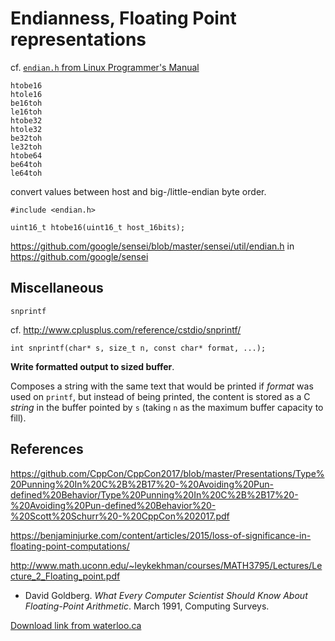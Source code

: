 # Endianness, Floating Point representations

cf. [`endian.h` from Linux Programmer's Manual](http://man7.org/linux/man-pages/man3/endian.3.html)

```
htobe16
htole16
be16toh
le16toh
htobe32
htole32
be32toh
le32toh
htobe64
be64toh
le64toh
```
convert values between host and big-/little-endian byte order.

```
#include <endian.h>

uint16_t htobe16(uint16_t host_16bits);

```


https://github.com/google/sensei/blob/master/sensei/util/endian.h
in 
https://github.com/google/sensei


## Miscellaneous

`snprintf`

cf. http://www.cplusplus.com/reference/cstdio/snprintf/

``` 
int snprintf(char* s, size_t n, const char* format, ...);
``` 
**Write formatted output to sized buffer**.

Composes a string with the same text that would be printed if *format* was used on `printf`, but instead of being printed, the content is stored as a C *string* in the buffer pointed by `s` (taking `n` as the maximum buffer capacity to fill).

## References

https://github.com/CppCon/CppCon2017/blob/master/Presentations/Type%20Punning%20In%20C%2B%2B17%20-%20Avoiding%20Pun-defined%20Behavior/Type%20Punning%20In%20C%2B%2B17%20-%20Avoiding%20Pun-defined%20Behavior%20-%20Scott%20Schurr%20-%20CppCon%202017.pdf

https://benjaminjurke.com/content/articles/2015/loss-of-significance-in-floating-point-computations/

http://www.math.uconn.edu/~leykekhman/courses/MATH3795/Lectures/Lecture_2_Floating_point.pdf

* David Goldberg. *What Every Computer Scientist Should Know About Floating-Point Arithmetic*. March 1991, Computing Surveys.

[Download link from waterloo.ca](https://ece.uwaterloo.ca/~dwharder/NumericalAnalysis/02Numerics/Double/paper.pdf)
